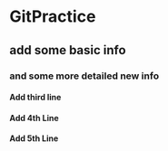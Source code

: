 # GitPractice

## add some basic info
### and some more detailed new info
#### Add third line
#### Add 4th Line
#### Add 5th Line


